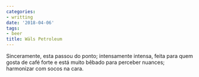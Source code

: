 ```yaml
---
categories:
- writting
date: '2018-04-06'
tags:
- beer
title: Wäls Petroleum
---
```


Sinceramente, esta passou do ponto; intensamente intensa, feita para quem gosta de café forte e está muito bêbado para perceber nuances; harmonizar com socos na cara.

